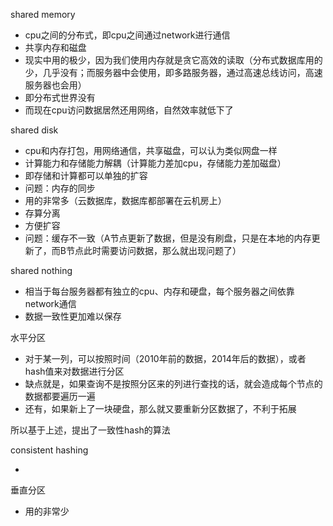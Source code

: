 shared memory

- cpu之间的分布式，即cpu之间通过network进行通信
- 共享内存和磁盘
- 现实中用的极少，因为我们使用内存就是贪它高效的读取（分布式数据库用的少，几乎没有；而服务器中会使用，即多路服务器，通过高速总线访问，高速服务器也会用）
- 即分布式世界没有
- 而现在cpu访问数据居然还用网络，自然效率就低下了



shared disk

- cpu和内存打包，用网络通信，共享磁盘，可以认为类似网盘一样
- 计算能力和存储能力解耦（计算能力差加cpu，存储能力差加磁盘）
- 即存储和计算都可以单独的扩容
- 问题：内存的同步
- 用的非常多（云数据库，数据库都部署在云机房上）
- 存算分离
- 方便扩容
- 问题：缓存不一致（A节点更新了数据，但是没有刷盘，只是在本地的内存更新了，而B节点此时需要访问数据，那么就出现问题了）



shared nothing

- 相当于每台服务器都有独立的cpu、内存和硬盘，每个服务器之间依靠network通信
- 数据一致性更加难以保存





水平分区

- 对于某一列，可以按照时间（2010年前的数据，2014年后的数据），或者hash值来对数据进行分区
- 缺点就是，如果查询不是按照分区来的列进行查找的话，就会造成每个节点的数据都要遍历一遍
- 还有，如果新上了一块硬盘，那么就又要重新分区数据了，不利于拓展



所以基于上述，提出了一致性hash的算法

consistent hashing

- 



垂直分区

- 用的非常少